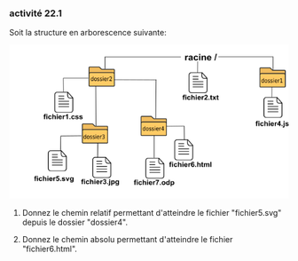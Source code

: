 ### activité 22.1

Soit la structure en arborescence suivante:

![](img/c22c_2.png)

1) Donnez le chemin relatif permettant d'atteindre le fichier "fichier5.svg" depuis le dossier "dossier4".

2) Donnez le chemin absolu permettant d'atteindre le fichier "fichier6.html".